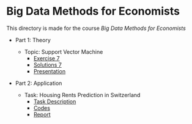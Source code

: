 # Big Data Methods for Economists

This directory is made for the course *Big Data Methods for Economists*

* Part 1: Theory
  * Topic: Support Vector Machine
    * [Exercise 7](part1/exercise/part1_exercise.pdf)
    * [Solutions 7](part1/exercise/exercise7.pdf)
    * [Presentation](part1/presentation/presentation.pdf)

* Part 2: Application
  * Task: Housing Rents Prediction in Switzerland
    * [Task Description](part2/task_description.pdf)
    * [Codes](part2/Part2_TuWenjie.ipynb)
    * [Report](part2/report.pdf)

